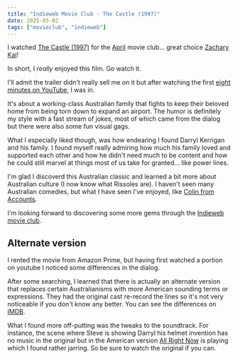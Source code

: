 ```yaml
---
title: "Indieweb Movie Club - The Castle (1997)"
date: 2025-05-02
tags: ["movieclub", "indieweb"]
---
```


I watched [The Castle (1997)](https://en.wikipedia.org/wiki/The_Castle_(1997_Australian_film)) for the [April](https://zacharykai.net/notes/iwmapr25) movie club... great choice [Zachary Kai](https://zacharykai.net/)!

In short, I _really_ enjoyed this film. Go watch it.

I'll admit the trailer didn't really sell me on it but after watching the first [eight minutes on YouTube](https://www.youtube.com/watch?v=IS8SWOXImYg), I was in.

It's about a working-class Australian family that fights to keep their beloved home from being torn down to expand an airport.
The humor is definitely my style with a fast stream of jokes, most of which came from the dialog but there were also some fun visual gags.

What I especially liked though, was how endearing I found Darryl Kerrigan and his family.
I found myself really admiring how much his family loved and supported each other and how he didn't need much to be content and how he could still marvel at things most of us take for granted... like power lines.

I'm glad I discoverd this Australian classic and learned a bit more about Australian culture (I now know what Rissoles are). I haven't seen many Australian comedies, but what I have seen I've enjoyed, like [Colin from Accounts](https://www.imdb.com/title/tt18228732/).

I'm looking forward to discovering some more gems through the [Indieweb movie club](https://indieweb.org/IndieWeb_Movie_Club).

## Alternate version

I rented the movie from Amazon Prime, but having first watched a portion on youtube I noticed some differences in the dialog.

After some searching, I learned that there is actually an alternate version that replaces certain Australianisms with more American sounding terms or expressions. They had the original cast re-record the lines so it's not very noticeable if you don't know any better. You can see the differences on [IMDB](https://www.imdb.com/title/tt0118826/alternateversions/).

What I found more off-putting was the tweaks to the soundtrack.
For instance, the scene where Steve is showing Darryl his helmet invention has no music in the original but in the American version [All Right Now](https://youtu.be/5wiF6b4rxno) is playing which I found rather jarring.
So be sure to watch the original if you can.
